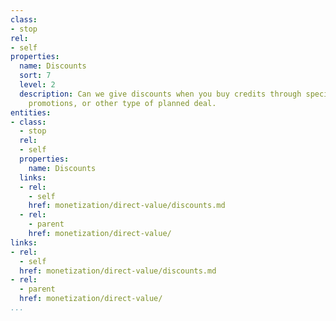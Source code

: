 ```yaml
---
class:
- stop
rel:
- self
properties:
  name: Discounts
  sort: 7
  level: 2
  description: Can we give discounts when you buy credits through specific channels,
    promotions, or other type of planned deal.
entities:
- class:
  - stop
  rel:
  - self
  properties:
    name: Discounts
  links:
  - rel:
    - self
    href: monetization/direct-value/discounts.md
  - rel:
    - parent
    href: monetization/direct-value/
links:
- rel:
  - self
  href: monetization/direct-value/discounts.md
- rel:
  - parent
  href: monetization/direct-value/
...
```

